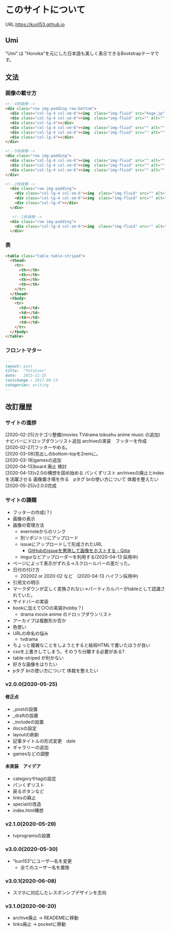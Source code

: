 
# このサイトについて

URL:https://kun153.github.io

## Umi

"Umi" は "Honoka"を元にした日本語も美しく表示できるBootstrapテーマです。

## 文法

### 画像の載せ方
```html
<!--4枚画像-->
<div class="row img-padding row-bottom">
  <div class="col-lg-4 col-sm-6"><img  class="img-fluid" src="hoge.jp" alt="" title="サンプル"></div>
  <div class="col-lg-4 col-sm-6"><img  class="img-fluid" src="" alt="" title=""></div>
  <div class="col-lg-4"></div>
  <div class="col-lg-4 col-sm-6"><img  class="img-fluid" src="" alt="" title=""></div>
  <div class="col-lg-4 col-sm-6"><img  class="img-fluid" src="" alt="" title=""></div>
  <div class="col-lg-4"></div>
</div>

<!--3枚画像-->
<div class="row img-padding">
  <div class="col-lg-4 col-sm-6"><img  class="img-fluid" src="" alt="" title=""></div>
  <div class="col-lg-4 col-sm-6"><img  class="img-fluid" src="" alt="" title=""></div>
  <div class="col-lg-4 col-sm-6"><img  class="img-fluid" src="" alt="" title=""></div>
</div>

<!--2枚画像-->
  <div class="row img-padding">
    <div class="col-lg-4 col-sm-6"><img  class="img-fluid" src="" alt="" title=""></div>
    <div class="col-lg-4 col-sm-6"><img  class="img-fluid" src="" alt="" title=""></div>
    <div class="col-lg-4"></div>
  </div>

   <!--1枚画像-->
  <div class="row img-padding">
    <div class="col-lg-4 col-sm-6"><img  class="img-fluid" src="" alt="" title=""></div>
  </div>
```

### 表
```html
<table class="table table-striped">
  <thead>
    <tr>
      <th></th>
      <th></th>
      <th></th>
      <th></th>
    </tr>
  </thead>
  <tbody>
    <tr>
      <td></td>
      <td></td>
      <td></td>
      <td></td>
    </tr>
  </tbody>
</table>
```


### フロントマター

```markdown
---
layout: post
title:  "Potatoes"
date:   2015-11-25
lastchange : 2017-08-13
categories: writing
---
```

## 改訂履歴

### サイトの進捗
[2020-02-25]カテゴリ整備(movies TVdrama tokushu anime music の追加) ナビバーにドロップダウンリスト追加 archiveの実装　フッターを作成<br>
[2020-02-27]フッターやめる。<br>
[2020-03-08]見出しのbottom-topを2remに。<br>
[2020-03-18]gamesの追加<br>
[2020-04-13]board 廃止 検討<br>
[2020-04-13]v2.0の構想を固め始める パンくずリスト archivesの廃止とindexを活躍させる 画像置き場を作る　pタグ brの使い方について 体裁を整えたい<br>
[2020-05-25]v2.0.0完成

### サイトの課題
- フッターの作成(？)
- 画像の表示
- 画像の管理方法
  - evernoteからのリンク
  - 別リポジトリにアップロード
  - issueにアップロードして形成されたURL
    - [GitHubのissueを悪用して画像をホストする - Qiita](https://qiita.com/kotet/items/a2203a400136ba50b41e)
  - imgurなどアップローダーを利用する(2020-04-13 採用中)
- ページによって表示がずれる→スクロールバーの差だった。 
- 日付の付け方
  - 202002 or 2020-02 など　(2020-04-13 ハイフン採用中)
- 引用文の明示
- マークダウンが正しく変換されない→パーティカルバーがtableとして認識されていた。
- サイドバーの実装
- bookに加えて○○の実装(hobby？)
  - drama movie anime のドロップダウンリスト
- アーカイブは複数形か否か
- 色使い
- URLの命名の悩み
  - tvdrama
- ちょっと複雑なことをしようとすると結局HTMLで書いたほうが良い
- cssを上書きしてしまう。そのうち分離する必要がある?
- table-striped が利かない
- 好きな画像をはりたい
- pタグ brの使い方について 体裁を整えたい

### v2.0.0(2020-05-25)
#### 修正点
- _postの設置
- _draftの設置
- _includeの設置
- docsの設定
- layoutの刷新
- 記事タイトルの形式変更　date
- ギャラリーの追加
- gamesなどの調整

#### 未実装　アイデア
- categoryやtagの設定
- パンくずリスト
- 戻るボタンなど
- linksの廃止
- specialの改造
- index.html構想

### v2.1.0(2020-05-29)
- tvprogramsの設置

### v3.0.0(2020-05-30)
- "kun153"にユーザ―名を変更
  - 全てのユーザー名を置換

### v3.0.1(2020-06-08)
- スマホに対応したレスポンシブデザインを志向

### v3.1.0(2020-06-20)
- archive廃止 → READEMEに移動
- links廃止 → pocketに移動
